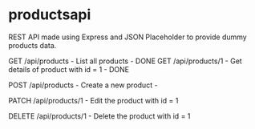 # productsapi
REST API made using Express and JSON Placeholder to provide dummy products data.

GET /api/products - List all products - DONE
GET /api/products/1 - Get details of product with id = 1 - DONE

POST /api/products - Create a new product - 

PATCH /api/products/1 - Edit the product with id = 1

DELETE /api/products/1 - Delete the product with id = 1
